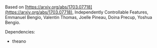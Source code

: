 Based on [https://arxiv.org/abs/1703.07718](https://arxiv.org/abs/1703.07718), Independently Controllable Features, Emmanuel Bengio, Valentin Thomas, Joelle Pineau, Doina Precup, Yoshua Bengio.

Dependencies:
- theano
